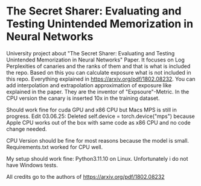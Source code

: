 # The Secret Sharer: Evaluating and Testing Unintended Memorization in Neural Networks

University project about "The Secret Sharer: Evaluating and Testing
Unintended Memorization in Neural Networks" Paper. It focuses on Log Perplexities of canaries and the ranks of them and that is what is included the repo. Based on this you can calculate exposure what is not included in this repo. Everything explained in https://arxiv.org/pdf/1802.08232. You can add interpolation and extrapolation approximation of exposure like explained in the paper. They are the inventor of "Expsoure"-Metric. In the CPU version the canary is inserted 10x in the training dataset. 

Should work fine for cuda GPU and x86 CPU but Macs MPS is still in progress. Edit 03.06.25: Deleted self.device = torch.device("mps") because Apple CPU works out of the box with same code as x86 CPU and no code change needed.

CPU Version should be fine for most reasons because the model is small. Requirements.txt worked for CPU well.

My setup should work fine: Python3.11.10 on Linux. Unfortunately i do not have Windows tests.

All credits go to the authors of https://arxiv.org/pdf/1802.08232

